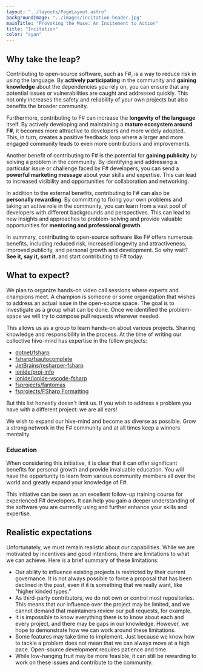 ```yaml
---
layout: "../layouts/PageLayout.astro"
backgroundImage: "../images/incitation-header.jpg"
mainTitle: "Provoking the Muse: An Incitement to Action"
title: "Incitation"
color: "cyan"
---
```


## Why take the leap?

Contributing to open-source software, such as F#, is a way to reduce risk in using the language. By **actively participating** in the community and **gaining knowledge** about the dependencies you rely on, you can ensure that any potential issues or vulnerabilities are caught and addressed quickly. This not only increases the safety and reliability of your own projects but also benefits the broader community.

Furthermore, contributing to F# can increase the **longevity of the language** itself. By actively developing and maintaining a **mature ecosystem around F#**, it becomes more attractive to developers and more widely adopted. This, in turn, creates a positive feedback loop where a larger and more engaged community leads to even more contributions and improvements.

Another benefit of contributing to F# is the potential for **gaining publicity** by solving a problem in the community. By identifying and addressing a particular issue or challenge faced by F# developers, you can send a **powerful marketing message** about your skills and expertise. This can lead to increased visibility and opportunities for collaboration and networking.

In addition to the external benefits, contributing to F# can also be **personally rewarding**. By committing to fixing your own problems and taking an active role in the community, you can learn from a vast pool of developers with different backgrounds and perspectives. This can lead to new insights and approaches to problem-solving and provide valuable opportunities for **mentoring and professional growth**.

In summary, contributing to open-source software like F# offers numerous benefits, including reduced risk, increased longevity and attractiveness, improved publicity, and personal growth and development. So why wait? **See it, say it, sort it**, and start contributing to F# today.

## What to expect?

We plan to organize hands-on video call sessions where experts and champions meet. A champion is someone or some organization that wishes to address an actual issue in the open-source space.
The goal is to investigate as a group what can be done. Once we identified the problem-space we will try to compose pull requests wherever needed.

This allows us as a group to learn hands-on about various projects. Sharing knowledge and responsibility in the process. At the time of writing our collective hive-mind has expertise in the follow projects:

- [dotnet/fsharp](https://github.com/dotnet/fsharp)
- [fsharp/fsautocomplete](https://github.com/fsharp/fsautoComplete)
- [JetBrains/resharper-fsharp](https://github.com/JetBrains/resharper-fsharp)
- [ionide/proj-info](https://github.com/ionide/proj-info)
- [ionide/ionide-vscode-fsharp](https://github.com/ionide/ionide-vscode-fsharp)
- [fsprojects/fantomas](https://github.com/fsprojects/fantomas)
- [fsprojects/FSharp.Formatting](https://github.com/fsprojects/FSharp.Formatting)

But this list honestly doesn't limit us. If you wish to address a problem you have with a different project: we are all ears!

We wish to expand our hive-mind and become as diverse as possible. Grow a strong network in the F# community and at all times keep a winners mentality.

### Education

When considering this initiative, it is clear that it can offer significant benefits for personal growth and provide invaluable education.
You will have the opportunity to learn from various community members all over the world and greatly expand your knowledge of F#.

This initiative can be seen as an excellent follow-up training course for experienced F# developers.
It can help you gain a deeper understanding of the software you are currently using and further enhance your skills and expertise.

## Realistic expectations

Unfortunately, we must remain realistic about our capabilities. While we are motivated by incentives and good intentions, there are limitations to what we can achieve.
Here is a brief summary of these limitations:

- Our ability to influence existing projects is restricted by their current governance. It is not always possible to force a proposal that has been declined in the past, even if it is something that we really want, like "higher kinded types."
- As third-party contributors, we do not own or control most repositories. This means that our influence over the project may be limited, and we cannot demand that maintainers review our pull requests, for example.
- It is impossible to know everything there is to know about each and every project, and there may be gaps in our knowledge. However, we hope to demonstrate how we can work around these limitations.
- Some features may take time to implement. Just because we know how to tackle a problem does not mean that we can always move at a high pace. Open-source development requires patience and time.
- While low-hanging fruit may be more feasible, it can still be rewarding to work on these issues and contribute to the community.
